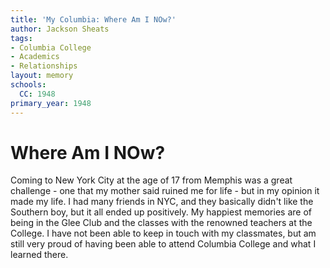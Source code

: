 ```yaml
---
title: 'My Columbia: Where Am I NOw?'
author: Jackson Sheats
tags:
- Columbia College
- Academics
- Relationships
layout: memory
schools:
  CC: 1948
primary_year: 1948
---
```

# Where Am I NOw?

Coming to New York City at the age of 17 from Memphis was a great challenge - one that my mother said ruined me for life - but in my opinion it made my life. I had many friends in NYC, and they basically didn't like the Southern boy, but it all ended up positively. My happiest memories are of being in the Glee Club and the classes with the renowned teachers at the College. I have not been able to keep in touch with my classmates, but am still very proud of having been able to attend Columbia College and what I learned there.
